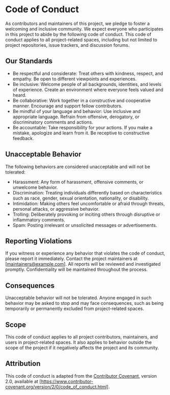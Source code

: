 # Code of Conduct

As contributors and maintainers of this project, we pledge to foster a welcoming and inclusive community. We expect everyone who participates in this project to abide by the following code of conduct. This code of conduct applies to all project-related spaces, including but not limited to project repositories, issue trackers, and discussion forums.

## Our Standards

- Be respectful and considerate: Treat others with kindness, respect, and empathy. Be open to different viewpoints and experiences.
- Be inclusive: Welcome people of all backgrounds, identities, and levels of experience. Create an environment where everyone feels valued and heard.
- Be collaborative: Work together in a constructive and cooperative manner. Encourage and support fellow contributors.
- Be mindful of your language and behavior: Use inclusive and appropriate language. Refrain from offensive, derogatory, or discriminatory comments and actions.
- Be accountable: Take responsibility for your actions. If you make a mistake, apologize and learn from it. Be receptive to constructive feedback.

## Unacceptable Behavior

The following behaviors are considered unacceptable and will not be tolerated:

- Harassment: Any form of harassment, offensive comments, or unwelcome behavior.
- Discrimination: Treating individuals differently based on characteristics such as race, gender, sexual orientation, nationality, or disability.
- Intimidation: Making others feel uncomfortable or afraid through threats, personal attacks, or aggressive behavior.
- Trolling: Deliberately provoking or inciting others through disruptive or inflammatory comments.
- Spam: Posting irrelevant or unsolicited messages or advertisements.

## Reporting Violations

If you witness or experience any behavior that violates the code of conduct, please report it immediately. Contact the project maintainers at [maintainers@example.com]. All reports will be reviewed and investigated promptly. Confidentiality will be maintained throughout the process.

## Consequences

Unacceptable behavior will not be tolerated. Anyone engaged in such behavior may be asked to stop and may face consequences, such as being temporarily or permanently excluded from project-related spaces.

## Scope

This code of conduct applies to all project contributors, maintainers, and users in project-related spaces. It also applies to behavior outside the scope of the project if it negatively affects the project and its community.

## Attribution

This code of conduct is adapted from the [Contributor Covenant](https://www.contributor-covenant.org), version 2.0, available at [https://www.contributor-covenant.org/version/2/0/code_of_conduct.html].

